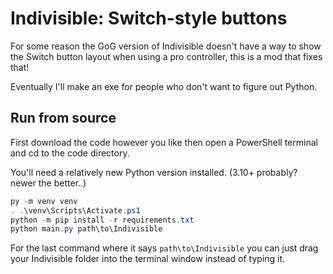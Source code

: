 # Indivisible: Switch-style buttons

For some reason the GoG version of Indivisible doesn't have a way to show the Switch button layout when using a pro controller, this is a mod that fixes that!

Eventually I'll make an exe for people who don't want to figure out Python.

## Run from source

First download the code however you like then open a PowerShell terminal and cd to the code directory.

You'll need a relatively new Python version installed. (3.10+ probably? newer the better..)

```ps1
py -m venv venv
. .\venv\Scripts\Activate.ps1
python -m pip install -r requirements.txt
python main.py path\to\Indivisible
```

For the last command where it says `path\to\Indivisible` you can just drag your Indivisible folder into the terminal window instead of typing it.
